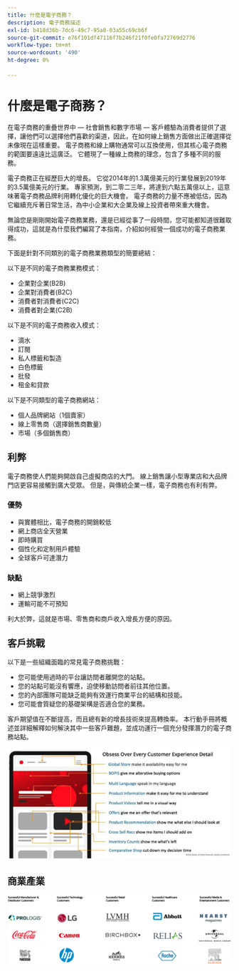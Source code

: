 ```yaml
---
title: 什麼是電子商務？
description: 電子商務描述
exl-id: b418d36b-7dc6-49c7-95a8-03a55c69cb6f
source-git-commit: e76f101df47116f7b246f21f0fe0fa72769d2776
workflow-type: tm+mt
source-wordcount: '490'
ht-degree: 0%

---
```


# 什麼是電子商務？

在電子商務的重疊世界中 — 社會銷售和數字市場 — 客戶體驗為消費者提供了選擇，讓他們可以選擇他們喜歡的渠道，因此，在如何線上銷售方面做出正確選擇從未像現在這樣重要。 電子商務和線上購物通常可以互換使用，但其核心電子商務的範圍要遠遠比這廣泛。 它體現了一種線上商務的理念，包含了多種不同的服務。

電子商務正在經歷巨大的增長。 它從2014年的1.3萬億美元的行業發展到2019年的3.5萬億美元的行業。 專家預測，到二零二三年，將達到六點五萬億以上，這意味著電子商務品牌利用轉化優化的巨大機會。 電子商務的力量不應被低估，因為它繼續充斥著日常生活，為中小企業和大企業及線上投資者帶來重大機會。

無論您是剛剛開始電子商務業務，還是已經從事了一段時間，您可能都知道很難取得成功，這就是為什麼我們編寫了本指南，介紹如何經營一個成功的電子商務業務。

下面是針對不同類別的電子商務業務類型的簡要總結：

以下是不同的電子商務業務模式：

- 企業對企業(B2B)
- 企業對消費者(B2C)
- 消費者對消費者(C2C)
- 消費者對企業(C2B)

以下是不同的電子商務收入模式：

- 滴水
- 訂閱
- 私人標籤和製造
- 白色標籤
- 批發
- 租金和貸款

以下是不同類型的電子商務網站：

- 個人品牌網站（1個賣家）
- 線上零售商（選擇銷售商數量）
- 市場（多個銷售商）

## 利弊

電子商務使人們能夠開啟自己虛擬商店的大門。 線上銷售讓小型專業店和大品牌門店更容易接觸到廣大受眾。 但是，與傳統企業一樣，電子商務也有利有弊。

### 優勢

- 與實體相比，電子商務的開銷較低
- 網上商店全天營業
- 即時購買
- 個性化和定制用戶體驗
- 全球客戶可達潛力

### 缺點

- 網上競爭激烈
- 運輸可能不可預知

利大於弊，這就是市場、零售商和商戶收入增長方便的原因。

## 客戶挑戰

以下是一些組織面臨的常見電子商務挑戰：

- 您可能使用過時的平台讓訪問者離開您的站點。
- 您的站點可能沒有響應，迫使移動訪問者前往其他位置。
- 您的內部團隊可能缺乏能夠有效運行商業平台的結構和技能。
- 您可能會質疑您的基礎架構是否適合您的業務。

客戶期望值在不斷提高，而且總有新的增長技術來提高轉換率。 本行動手冊將概述並詳細解釋如何解決其中一些客戶難題，並成功運行一個充分發揮潛力的電子商務站點。

![商業技術的價值](../../assets/playbooks/commerce-tech.png)

## 商業產業

![商業技術的價值](../../assets/playbooks/commerce-industries.png)
